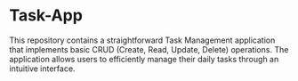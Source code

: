 # Task-App
This repository contains a straightforward Task Management application that implements basic CRUD (Create, Read, Update, Delete) operations. The application allows users to efficiently manage their daily tasks through an intuitive interface.
